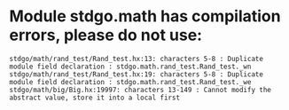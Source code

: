 # Module stdgo.math has compilation errors, please do not use:
```
stdgo/math/rand_test/Rand_test.hx:13: characters 5-8 : Duplicate module field declaration : stdgo.math.rand_test.Rand_test._wn
stdgo/math/rand_test/Rand_test.hx:19: characters 5-8 : Duplicate module field declaration : stdgo.math.rand_test.Rand_test._we
stdgo/math/big/Big.hx:19997: characters 13-149 : Cannot modify the abstract value, store it into a local first

```

